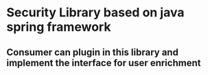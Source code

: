 # Security Library based on java spring framework

## Consumer can plugin in this library and implement the interface for user enrichment
